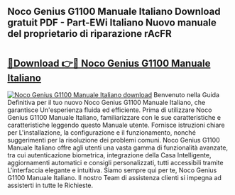 ## Noco Genius G1100 Manuale Italiano Download gratuit PDF - Part-EWi Italiano Nuovo manuale del proprietario di riparazione rAcFR

# <h2><a href="http://dfg9ixb.blite.top/?on=Noco+Genius+G1100+Manuale+Italiano">🔗Download 👉🔴 Noco Genius G1100 Manuale Italiano</a></h2>

[![Noco Genius G1100 Manuale Italiano download](https://i.imgur.com/lujVjoI.png)](http://dfg9ixb.blite.top/?on=Noco+Genius+G1100+Manuale+Italiano)
Benvenuto nella Guida Definitiva per il tuo nuovo Noco Genius G1100 Manuale Italiano, che garantisce Un'esperienza fluida ed efficiente. Prima di utilizzare Noco Genius G1100 Manuale Italiano, familiarizzare con le sue caratteristiche e caratteristiche leggendo questo Manuale utente. Fornisce istruzioni chiare per L'installazione, la configurazione e il funzionamento, nonché suggerimenti per la risoluzione dei problemi comuni. Noco Genius G1100 Manuale Italiano offre agli utenti una vasta gamma di funzionalità avanzate, tra cui autenticazione biometrica, integrazione della Casa Intelligente, aggiornamenti automatici e consigli personalizzati, tutti accessibili tramite L'interfaccia elegante e intuitiva. Siamo sempre qui per te, Noco Genius G1100 Manuale Italiano. Il nostro Team di assistenza clienti si impegna ad assisterti in tutte le Richieste.
